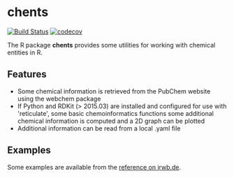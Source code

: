 # chents

[![Build Status](https://app.travis-ci.com/jranke/chents.svg?token=Sq9VuYWyRz2FbBLxu6DK&branch=main)](https://app.travis-ci.com/jranke/chents)
[![codecov](https://codecov.io/github/jranke/chents/branch/main/graphs/badge.svg)](https://app.codecov.io/gh/jranke/chents) 

The R package **chents** provides some utilities for working with chemical 
entities in R.

## Features

- Some chemical information is retrieved from the PubChem website using the webchem 
package
- If Python and RDKit (> 2015.03) are installed and configured for use with
  'reticulate', some basic chemoinformatics functions some additional chemical
  information is computed and a 2D graph can be plotted
- Additional information can be read from a local .yaml file

## Examples

Some examples are available from the 
[reference on jrwb.de](https://pkgdown.jrwb.de/chents/reference).

